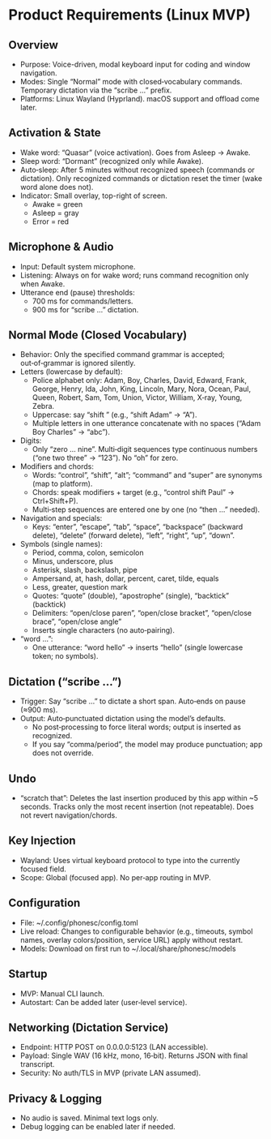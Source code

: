 # Product Requirements (Linux MVP)

## Overview
- Purpose: Voice-driven, modal keyboard input for coding and window navigation.
- Modes: Single “Normal” mode with closed‑vocabulary commands. Temporary dictation via the “scribe …” prefix.
- Platforms: Linux Wayland (Hyprland). macOS support and offload come later.

## Activation & State
- Wake word: “Quasar” (voice activation). Goes from Asleep → Awake.
- Sleep word: “Dormant” (recognized only while Awake).
- Auto‑sleep: After 5 minutes without recognized speech (commands or dictation). Only recognized commands or dictation reset the timer (wake word alone does not).
- Indicator: Small overlay, top-right of screen.
  - Awake = green
  - Asleep = gray
  - Error = red

## Microphone & Audio
- Input: Default system microphone.
- Listening: Always on for wake word; runs command recognition only when Awake.
- Utterance end (pause) thresholds:
  - 700 ms for commands/letters.
  - 900 ms for “scribe …” dictation.

## Normal Mode (Closed Vocabulary)
- Behavior: Only the specified command grammar is accepted; out‑of‑grammar is ignored silently.
- Letters (lowercase by default):
  - Police alphabet only: Adam, Boy, Charles, David, Edward, Frank, George, Henry, Ida, John, King, Lincoln, Mary, Nora, Ocean, Paul, Queen, Robert, Sam, Tom, Union, Victor, William, X‑ray, Young, Zebra.
  - Uppercase: say “shift <police-letter>” (e.g., “shift Adam” → “A”).
  - Multiple letters in one utterance concatenate with no spaces (“Adam Boy Charles” → “abc”).
- Digits:
  - Only “zero … nine”. Multi‑digit sequences type continuous numbers (“one two three” → “123”). No “oh” for zero.
- Modifiers and chords:
  - Words: “control”, “shift”, “alt”; “command” and “super” are synonyms (map to platform).
  - Chords: speak modifiers + target (e.g., “control shift Paul” → Ctrl+Shift+P).
  - Multi‑step sequences are entered one by one (no “then …” needed).
- Navigation and specials:
  - Keys: “enter”, “escape”, “tab”, “space”, “backspace” (backward delete), “delete” (forward delete), “left”, “right”, “up”, “down”.
- Symbols (single names):
  - Period, comma, colon, semicolon
  - Minus, underscore, plus
  - Asterisk, slash, backslash, pipe
  - Ampersand, at, hash, dollar, percent, caret, tilde, equals
  - Less, greater, question mark
  - Quotes: “quote” (double), “apostrophe” (single), “backtick” (backtick)
  - Delimiters: “open/close paren”, “open/close bracket”, “open/close brace”, “open/close angle”
  - Inserts single characters (no auto‑pairing).
- “word …”:
  - One utterance: “word hello” → inserts “hello” (single lowercase token; no symbols).

## Dictation (“scribe …”)
- Trigger: Say “scribe …” to dictate a short span. Auto‑ends on pause (≈900 ms).
- Output: Auto‑punctuated dictation using the model’s defaults.
  - No post‑processing to force literal words; output is inserted as recognized.
  - If you say “comma/period”, the model may produce punctuation; app does not override.

## Undo
- “scratch that”: Deletes the last insertion produced by this app within ~5 seconds. Tracks only the most recent insertion (not repeatable). Does not revert navigation/chords.

## Key Injection
- Wayland: Uses virtual keyboard protocol to type into the currently focused field.
- Scope: Global (focused app). No per‑app routing in MVP.

## Configuration
- File: ~/.config/phonesc/config.toml
- Live reload: Changes to configurable behavior (e.g., timeouts, symbol names, overlay colors/position, service URL) apply without restart.
- Models: Download on first run to ~/.local/share/phonesc/models

## Startup
- MVP: Manual CLI launch.
- Autostart: Can be added later (user‑level service).

## Networking (Dictation Service)
- Endpoint: HTTP POST on 0.0.0.0:5123 (LAN accessible).
- Payload: Single WAV (16 kHz, mono, 16‑bit). Returns JSON with final transcript.
- Security: No auth/TLS in MVP (private LAN assumed).

## Privacy & Logging
- No audio is saved. Minimal text logs only.
- Debug logging can be enabled later if needed.
